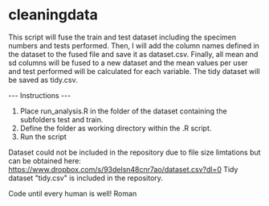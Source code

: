 # cleaningdata

This script will fuse the train and test dataset including the specimen numbers and tests performed. Then, I will add the column names defined in the dataset to the fused file and save it as dataset.csv.
Finally, all mean and sd columns will be fused to a new dataset and the mean values per user and test performed will be calculated for each variable. The tidy dataset will be saved as tidy.csv.

--- Instructions ---
1) Place run_analysis.R in the folder of the dataset containing the subfolders test and train.
2) Define the folder as working directory within the .R script.
3) Run the script

Dataset could not be included in the repository due to file size limtations but can be obtained here:
https://www.dropbox.com/s/93delsn48cnr7ao/dataset.csv?dl=0
Tidy dataset "tidy.csv" is included in the repository.

Code until every human is well!
Roman
